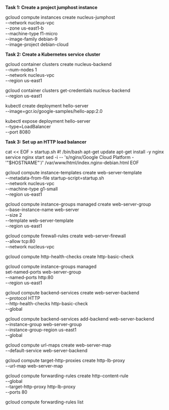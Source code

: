 **Task 1: Create a project jumphost instance**

gcloud compute instances create nucleus-jumphost \
          --network nucleus-vpc \
          --zone us-east1-b  \
          --machine-type f1-micro  \
          --image-family debian-9  \
          --image-project debian-cloud
          
**Task 2: Create a Kubernetes service cluster**

gcloud container clusters create nucleus-backend \
          --num-nodes 1 \
          --network nucleus-vpc \
          --region us-east1
          
gcloud container clusters get-credentials nucleus-backend \
          --region us-east1
          
kubectl create deployment hello-server \
          --image=gcr.io/google-samples/hello-app:2.0
          
kubectl expose deployment hello-server \
          --type=LoadBalancer \
          --port 8080
          
**Task 3: Set up an HTTP load balancer**

cat << EOF > startup.sh
#! /bin/bash
apt-get update
apt-get install -y nginx
service nginx start
sed -i -- 's/nginx/Google Cloud Platform - '"\$HOSTNAME"'/' /var/www/html/index.nginx-debian.html
EOF

gcloud compute instance-templates create web-server-template \
          --metadata-from-file startup-script=startup.sh \
          --network nucleus-vpc \
          --machine-type g1-small \
          --region us-east1
          
gcloud compute instance-groups managed create web-server-group \
          --base-instance-name web-server \
          --size 2 \
          --template web-server-template \
          --region us-east1
          
gcloud compute firewall-rules create web-server-firewall \
          --allow tcp:80 \
          --network nucleus-vpc
          
gcloud compute http-health-checks create http-basic-check

gcloud compute instance-groups managed \
          set-named-ports web-server-group \
          --named-ports http:80 \
          --region us-east1
          
gcloud compute backend-services create web-server-backend \
          --protocol HTTP \
          --http-health-checks http-basic-check \
          --global
          
gcloud compute backend-services add-backend web-server-backend \
          --instance-group web-server-group \
          --instance-group-region us-east1 \
          --global
          
gcloud compute url-maps create web-server-map \
          --default-service web-server-backend
          
gcloud compute target-http-proxies create http-lb-proxy \
          --url-map web-server-map
          
gcloud compute forwarding-rules create http-content-rule \
        --global \
        --target-http-proxy http-lb-proxy \
        --ports 80
        
gcloud compute forwarding-rules list

